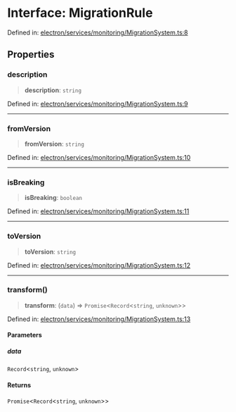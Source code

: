 # Interface: MigrationRule

Defined in: [electron/services/monitoring/MigrationSystem.ts:8](https://github.com/Nick2bad4u/Uptime-Watcher/blob/3cce0c3b352c8390536ca3c7399ece50a05faf18/electron/services/monitoring/MigrationSystem.ts#L8)

## Properties

### description

> **description**: `string`

Defined in: [electron/services/monitoring/MigrationSystem.ts:9](https://github.com/Nick2bad4u/Uptime-Watcher/blob/3cce0c3b352c8390536ca3c7399ece50a05faf18/electron/services/monitoring/MigrationSystem.ts#L9)

***

### fromVersion

> **fromVersion**: `string`

Defined in: [electron/services/monitoring/MigrationSystem.ts:10](https://github.com/Nick2bad4u/Uptime-Watcher/blob/3cce0c3b352c8390536ca3c7399ece50a05faf18/electron/services/monitoring/MigrationSystem.ts#L10)

***

### isBreaking

> **isBreaking**: `boolean`

Defined in: [electron/services/monitoring/MigrationSystem.ts:11](https://github.com/Nick2bad4u/Uptime-Watcher/blob/3cce0c3b352c8390536ca3c7399ece50a05faf18/electron/services/monitoring/MigrationSystem.ts#L11)

***

### toVersion

> **toVersion**: `string`

Defined in: [electron/services/monitoring/MigrationSystem.ts:12](https://github.com/Nick2bad4u/Uptime-Watcher/blob/3cce0c3b352c8390536ca3c7399ece50a05faf18/electron/services/monitoring/MigrationSystem.ts#L12)

***

### transform()

> **transform**: (`data`) => `Promise`\<`Record`\<`string`, `unknown`\>\>

Defined in: [electron/services/monitoring/MigrationSystem.ts:13](https://github.com/Nick2bad4u/Uptime-Watcher/blob/3cce0c3b352c8390536ca3c7399ece50a05faf18/electron/services/monitoring/MigrationSystem.ts#L13)

#### Parameters

##### data

`Record`\<`string`, `unknown`\>

#### Returns

`Promise`\<`Record`\<`string`, `unknown`\>\>
